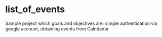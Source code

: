 # list_of_events
Sample project which goals and objectives are: simple authentication via google account, obtaining events from Calndadar
